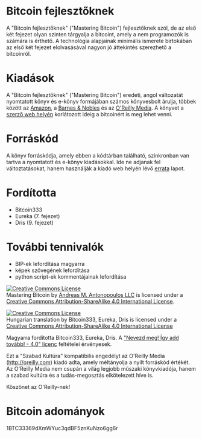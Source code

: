 # Bitcoin fejlesztőknek

A "Bitcoin fejlesztőknek" ("Mastering Bitcoin") fejlesztőknek szól, de az első két fejezet olyan szinten tárgyalja a bitcoint, amely a nem programozók is számára is érthető. A technológia alapjainak minimális ismerete birtokában az első két fejezet elolvasásával nagyon jó áttekintés szerezhető a bitcoinról.

# Kiadások

A "Bitcoin fejlesztőknek" ("Mastering Bitcoin") eredeti, angol változatát nyomtatott könyv és e-könyv formájában számos könyvesbolt árulja, többek között az [Amazon](http://www.amazon.com/Mastering-Bitcoin-Unlocking-Digital-Crypto-Currencies/dp/1449374042), a [Barnes & Nobles](http://www.barnesandnoble.com/w/mastering-bitcoin-andreas-m-antonopoulos/1119253039?ean=9781449374044) és az [O'Reilly Media](http://shop.oreilly.com/product/0636920032281.do). A könyvet a [szerző web helyén](http://bitcoinbook.info) korlátozott ideig a bitcoinért is meg lehet venni.

# Forráskód

A könyv forráskódja, amely ebben a kódtárban található, szinkronban van tartva a nyomtatott és e-könyv kiadásokkal. Ide ne adjanak fel változtatásokat, hanem használják a kiadó web helyén lévő [errata](http://www.oreilly.com/catalog/errata.csp?isbn=0636920032281) lapot.

# Fordította

* Bitcoin333
* Eureka (7. fejezet)
* Dris (9. fejezet)

# További tennivalók

* BIP-ek lefordítása magyarra
* képek szövegének lefordítása
* python script-ek kommentájainak lefordítása

<a rel="license" href="http://creativecommons.org/licenses/by-sa/4.0/"><img alt="Creative Commons License" style="border-width:0" src="https://i.creativecommons.org/l/by-sa/4.0/88x31.png" /></a>
<br />
<span xmlns:dct="http://purl.org/dc/terms/" href="http://purl.org/dc/dcmitype/Text" property="dct:title" rel="dct:type">Mastering Bitcoin</span> by <a xmlns:cc="http://creativecommons.org/ns#" href="http://antonopoulos.com/" property="cc:attributionName" rel="cc:attributionURL">Andreas M. Antonopoulos LLC</a> is licensed under a <a rel="license" href="http://creativecommons.org/licenses/by-sa/4.0/">Creative Commons Attribution-ShareAlike 4.0 International License</a>.

<a rel="license" href="http://creativecommons.org/licenses/by-sa/4.0/deed.hu"><img alt="Creative Commons License" style="border-width:0" src="https://i.creativecommons.org/l/by-sa/4.0/88x31.png" /></a>
<br />
Hungarian translation by Bitcoin333, Eureka, Dris is licensed under a <a rel="license" href="http://creativecommons.org/licenses/by-sa/4.0/">Creative Commons Attribution-ShareAlike 4.0 International License</a>

Magyarra fordította Bitcoin333, Eureka, Dris. A <a rel="license" href="http://creativecommons.org/licenses/by-sa/4.0/deed.hu">"Nevezd meg! Így add tovább! - 4.0" licenc</a> feltételei érvényesek.

Ezt a "Szabad Kultúra" kompatibilis engedélyt az O'Reilly Media (http://oreilly.com) kiadó adta, amely méltányolja a nyílt forráskód értékét. Az O'Reilly Media nem csupán a világ legjobb műszaki könyvkiadója, hanem a szabad kultúra és a tudás-megosztás elkötelezett híve is.

Köszönet az O'Reilly-nek!

# Bitcoin adományok
1BTC33369dXmWYuc3qdBF5znKuNzo6gg6r


